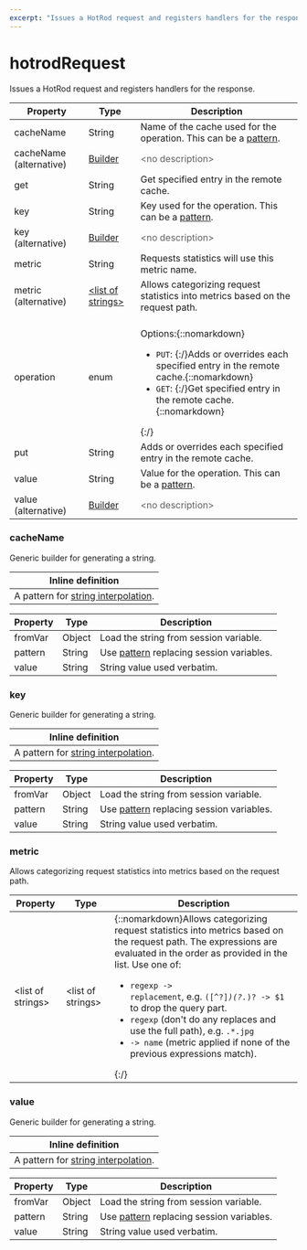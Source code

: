```yaml
---
excerpt: "Issues a HotRod request and registers handlers for the response."
---
```

# hotrodRequest

Issues a HotRod request and registers handlers for the response.

| Property | Type | Description |
| ------- | ------- | -------- |
| cacheName | String | Name of the cache used for the operation. This can be a <a href="https://hyperfoil.io/userguide/benchmark/variables.html#string-interpolation">pattern</a>. |
| cacheName (alternative)| [Builder](#cachename) | <font color="#606060">&lt;no description&gt;</font> |
| get | String | Get specified entry in the remote cache. |
| key | String | Key used for the operation. This can be a <a href="https://hyperfoil.io/userguide/benchmark/variables.html#string-interpolation">pattern</a>. |
| key (alternative)| [Builder](#key) | <font color="#606060">&lt;no description&gt;</font> |
| metric | String | Requests statistics will use this metric name. |
| metric (alternative)| [&lt;list of strings&gt;](#metric) | Allows categorizing request statistics into metrics based on the request path. |
| operation | enum | <br>Options:{::nomarkdown}<ul><li><code>PUT</code>: {:/}Adds or overrides each specified entry in the remote cache.{::nomarkdown}</li><li><code>GET</code>: {:/}Get specified entry in the remote cache.{::nomarkdown}</li></ul>{:/} |
| put | String | Adds or overrides each specified entry in the remote cache. |
| value | String | Value for the operation. This can be a <a href="https://hyperfoil.io/userguide/benchmark/variables.html#string-interpolation">pattern</a>. |
| value (alternative)| [Builder](#value) | <font color="#606060">&lt;no description&gt;</font> |

### <a id="cacheName"></a>cacheName

Generic builder for generating a string.


| Inline definition |
| -------- |
| A pattern for <a href="https://hyperfoil.io/userguide/benchmark/variables.html#string-interpolation">string interpolation</a>. |

| Property | Type | Description |
| ------- | ------- | ------- |
| fromVar | Object | Load the string from session variable. |
| pattern | String | Use <a href="https://hyperfoil.io/userguide/benchmark/variables.html#string-interpolation">pattern</a> replacing session variables. |
| value | String | String value used verbatim. |

### <a id="key"></a>key

Generic builder for generating a string.


| Inline definition |
| -------- |
| A pattern for <a href="https://hyperfoil.io/userguide/benchmark/variables.html#string-interpolation">string interpolation</a>. |

| Property | Type | Description |
| ------- | ------- | ------- |
| fromVar | Object | Load the string from session variable. |
| pattern | String | Use <a href="https://hyperfoil.io/userguide/benchmark/variables.html#string-interpolation">pattern</a> replacing session variables. |
| value | String | String value used verbatim. |

### <a id="metric"></a>metric

Allows categorizing request statistics into metrics based on the request path.

| Property | Type | Description |
| ------- | ------- | ------- |
| &lt;list of strings&gt; | &lt;list of strings&gt; | {::nomarkdown}Allows categorizing request statistics into metrics based on the request path. The expressions are evaluated in the order as provided in the list. Use one of: <ul> <li><code>regexp -&gt; replacement</code>, e.g. <code>([^?]*)(\?.*)? -&gt; $1</code> to drop the query part. <li><code>regexp</code> (don't do any replaces and use the full path), e.g. <code>.*.jpg</code> <li><code>-&gt; name</code> (metric applied if none of the previous expressions match). </ul>{:/} |

### <a id="value"></a>value

Generic builder for generating a string.


| Inline definition |
| -------- |
| A pattern for <a href="https://hyperfoil.io/userguide/benchmark/variables.html#string-interpolation">string interpolation</a>. |

| Property | Type | Description |
| ------- | ------- | ------- |
| fromVar | Object | Load the string from session variable. |
| pattern | String | Use <a href="https://hyperfoil.io/userguide/benchmark/variables.html#string-interpolation">pattern</a> replacing session variables. |
| value | String | String value used verbatim. |

